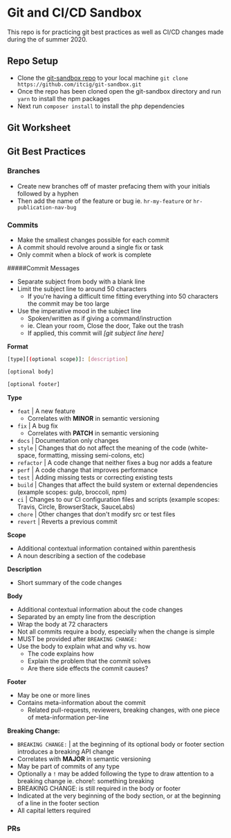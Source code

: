 # Git and CI/CD Sandbox

This repo is for practicing git best practices as well as CI/CD changes made during the of summer 2020.

## Repo Setup

-   Clone the [git-sandbox repo](https://github.com/itcig/git-sandbox) to your local machine `git clone https://github.com/itcig/git-sandbox.git`
-   Once the repo has been cloned open the git-sandbox directory and run `yarn` to install the npm packages
-   Next run `composer install` to install the php dependencies

## Git Worksheet

## Git Best Practices

### Branches

-   Create new branches off of master prefacing them with your initials followed by a hyphen
-   Then add the name of the feature or bug ie. `hr-my-feature` or `hr-publication-nav-bug`

### Commits

-   Make the smallest changes possible for each commit
-   A commit should revolve around a single fix or task
-   Only commit when a block of work is complete

#####Commit Messages

-   Separate subject from body with a blank line
-   Limit the subject line to around 50 characters
    -   If you're having a difficult time fitting everything into 50 characters the commit may be too large
-   Use the imperative mood in the subject line
    -   Spoken/written as if giving a command/instruction
    -   ie. Clean your room, Close the door, Take out the trash
    -   If applied, this commit will _[git subject line here]_

**Format**

```bash
[type][(optional scope)]: [description]

[optional body]

[optional footer]
```

**Type**

-   `feat` | A new feature
    -   Correlates with **MINOR** in semantic versioning
-   `fix` | A bug fix
    -   Correlates with **PATCH** in semantic versioning
-   `docs` | Documentation only changes
-   `style` | Changes that do not affect the meaning of the code (white-space, formatting, missing semi-colons, etc)
-   `refactor` | A code change that neither fixes a bug nor adds a feature
-   `perf` | A code change that improves performance
-   `test` | Adding missing tests or correcting existing tests
-   `build` | Changes that affect the build system or external dependencies (example scopes: gulp, broccoli, npm)
-   `ci` | Changes to our CI configuration files and scripts (example scopes: Travis, Circle, BrowserStack, SauceLabs)
-   `chore` | Other changes that don't modify src or test files
-   `revert` | Reverts a previous commit

**Scope**

-   Additional contextual information contained within parenthesis
-   A noun describing a section of the codebase

**Description**

-   Short summary of the code changes

**Body**

-   Additional contextual information about the code changes
-   Separated by an empty line from the description
-   Wrap the body at 72 characters
-   Not all commits require a body, especially when the change is simple
-   MUST be provided after `BREAKING CHANGE:`
-   Use the body to explain what and why vs. how
    -   The code explains how
    -   Explain the problem that the commit solves
    -   Are there side effects the commit causes?

**Footer**

-   May be one or more lines
-   Contains meta-information about the commit
    -   Related pull-requests, reviewers, breaking changes, with one piece of meta-information per-line

**Breaking Change:**

-   `BREAKING CHANGE:` | at the beginning of its optional body or footer section introduces a breaking API change
-   Correlates with **MAJOR** in semantic versioning
-   May be part of commits of any type
-   Optionally a `!` may be added following the type to draw attention to a breaking change ie. chore!: something breaking
-   BREAKING CHANGE: is still required in the body or footer
-   Indicated at the very beginning of the body section, or at the beginning of a line in the footer section
-   All capital letters required

### PRs
